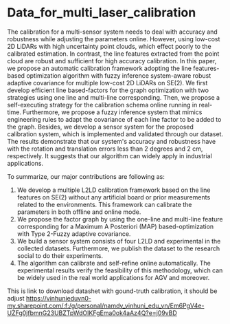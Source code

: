 # Data_for_multi_laser_calibration
The calibration for a multi-sensor system needs to deal with accuracy and robustness while adjusting the parameters online. However, using low-cost 2D LiDARs with high uncertainty point clouds, which effect poorly to the calibrated estimation. In contrast, the line features extracted from the point cloud are robust and sufficient for high accuracy calibration. In this paper, we propose an automatic calibration framework adopting the line features-based optimization algorithm with fuzzy inference system-aware robust adaptive covariance for multiple low-cost 2D LiDARs on SE(2). We first develop efficient line based-factors for the graph optimization with two strategies using one line and multi-line corresponding. Then, we propose a self-executing strategy for the calibration schema online running in real-time. Furthermore, we propose a fuzzy inference system that mimics engineering rules to adapt the covariance of each line factor to be added to the graph. Besides, we develop a sensor system for the proposed calibration system, which is implemented and validated through our dataset. The results demonstrate that our system's accuracy and robustness have with the rotation and translation errors less than 2 degrees and 2 cm, respectively. It suggests that our algorithm can widely apply in industrial applications.

To summarize, our major contributions are following as:
1. We develop a multiple L2LD calibration framework based on the line features on SE(2) without any artificial board or prior measurements related to the environments. This framework can calibrate the parameters in both offline and online mode.
2. We propose the factor graph by using the one-line and multi-line feature corresponding for a Maximum A Posteriori (MAP) based-optimization with Type 2-Fuzzy adaptive covariance.
3. We build a sensor system consists of four L2LD and experimental in the collected datasets. Furthermore, we publish the dataset to the research social to do their experiments.
4. The algorithm can calibrate and self-refine online automatically. The experimental results verify the feasibility of this methodology, which can be widely used in the real world applications for AGV and moreover.

This is link to download datashet with gound-truth calibration, it should be adjust
https://vinhunieduvn0-my.sharepoint.com/:f:/g/personal/namdv_vinhuni_edu_vn/Em6PgV4e-UZFg0jfbmnG23UBZTpWdOIKFgEma0ok4aAz4Q?e=j09vBD
